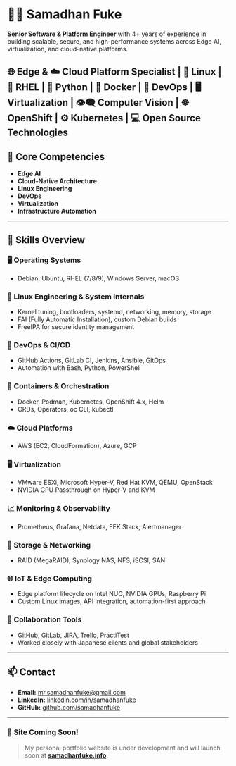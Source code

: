 # 👨‍💻 Samadhan Fuke

**Senior Software & Platform Engineer** with 4+ years of experience in building scalable, secure, and high-performance systems across Edge AI, virtualization, and cloud-native platforms.

🌐 Edge & ☁️ Cloud Platform Specialist | 🐧 Linux | 🧱 RHEL | 🐍 Python | 🐳 Docker | 🔄 DevOps | 🖥️ Virtualization | 👁️‍🗨️ Computer Vision | ☸️ OpenShift | ⚙️ Kubernetes | 💻 Open Source Technologies
---

## 💼 Core Competencies

- **Edge AI**
- **Cloud-Native Architecture**
- **Linux Engineering**
- **DevOps**
- **Virtualization**
- **Infrastructure Automation**

---

## 🧠 Skills Overview

### 🖥️ Operating Systems
- Debian, Ubuntu, RHEL (7/8/9), Windows Server, macOS

### 🐧 Linux Engineering & System Internals
- Kernel tuning, bootloaders, systemd, networking, memory, storage
- FAI (Fully Automatic Installation), custom Debian builds
- FreeIPA for secure identity management

### 🔄 DevOps & CI/CD
- GitHub Actions, GitLab CI, Jenkins, Ansible, GitOps
- Automation with Bash, Python, PowerShell

### 🐳 Containers & Orchestration
- Docker, Podman, Kubernetes, OpenShift 4.x, Helm
- CRDs, Operators, oc CLI, kubectl

### ☁️ Cloud Platforms
- AWS (EC2, CloudFormation), Azure, GCP

### 🖥️ Virtualization
- VMware ESXi, Microsoft Hyper-V, Red Hat KVM, QEMU, OpenStack
- NVIDIA GPU Passthrough on Hyper-V and KVM

### 📈 Monitoring & Observability
- Prometheus, Grafana, Netdata, EFK Stack, Alertmanager

### 💾 Storage & Networking
- RAID (MegaRAID), Synology NAS, NFS, iSCSI, SAN

### 🌐 IoT & Edge Computing
- Edge platform lifecycle on Intel NUC, NVIDIA GPUs, Raspberry Pi
- Custom Linux images, API integration, automation-first approach

### 🤝 Collaboration Tools
- GitHub, GitLab, JIRA, Trello, PractiTest
- Worked closely with Japanese clients and global stakeholders

---

## 📫 Contact

- **Email:** [mr.samadhanfuke@gmail.com](mailto:mr.samadhanfuke@gmail.com)  
- **LinkedIn:** [linkedin.com/in/samadhanfuke](https://www.linkedin.com/in/samadhanfuke/)  
- **GitHub:** [github.com/samadhanfuke](https://github.com/samadhanfuke)

---

### 🚀 Site Coming Soon!
> My personal portfolio website is under development and will launch soon at **[samadhanfuke.info](http://samadhanfuke.info)**.
